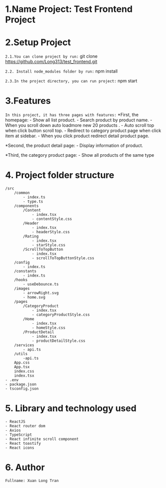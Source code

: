 # 1.Name Project: Test Frontend Project

# 2.Setup Project
   `2.1.You can clone project by run:`
    git clone https://github.com/Long313/test_frontend.git

   `2.2. Install node_modules folder by run:`
    npm install


   `2.3.In the project directory, you can run project:`
    npm start
    
# 3.Features
  `In this project, it has three pages with features:`
   *First, the homepage:
    - Show all list product.
    - Search product by product name.
    - When you scroll down auto loadmore new 20 products .
    - Auto scroll top when click button scroll top.
    - Redirect to category product page when click item at sidebar.
    - When you click product redirect detail product page.

   *Second, the product detail page:
    - Display information of product.

   *Third, the category product page:
     - Show all products of the same type

# 4. Project folder structure
    /src
        /common
            - index.ts
            - type.ts
        /components
            /Content
                - index.tsx
                - contentStyle.css
            /Header
                - index.tsx
                - headerStyle.css
            /Rating
                - index.tsx
                - starStyle.css
            /ScrollToTopButton
                - index.tsx
                - scrollToTopButtonStyle.css
        /config
            - index.ts
        /constants
            - index.ts
        /hooks
            - useDebounce.ts
        /images
            - arrowRight.svg
            - home.svg
        /pages
            /CategoryProduct
                - index.tsx
                - categoryProductStyle.css
            /Home
                - index.tsx
                - homeStyle.css
            /ProductDetail
                - index.tsx
                - productDetailStyle.css
        /services
            - api.ts
        /utils
            -api.ts
        App.css
        App.tsx
        index.css
        index.tsx
    - .env
    - package.json
    - tsconfig.json
# 5. Library and technology used

    - ReactJS
    - React router dom
    - Axios
    - TypeScript
    - React infinite scroll component
    - React toastify
    - React icons

# 6. Author
    Fullname: Xuan Long Tran


